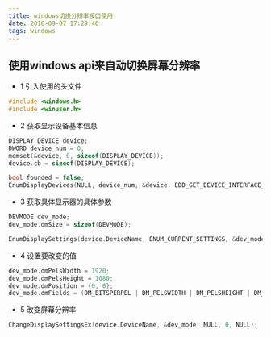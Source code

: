 ```yaml
---
title: windows切换分辨率接口使用
date: 2018-09-07 17:29:46
tags: windows
---
```


## 使用windows api来自动切换屏幕分辨率

- 1 引入使用的头文件

```C++
#include <windows.h>
#include <winuser.h>
```

- 2 获取显示设备基本信息

```C++
DISPLAY_DEVICE device;
DWORD device_num = 0;
memset(&device, 0, sizeof(DISPLAY_DEVICE));
device.cb = sizeof(DISPLAY_DEVICE);

bool founded = false;
EnumDisplayDevices(NULL, device_num, &device, EDD_GET_DEVICE_INTERFACE_NAME)); 
```

- 3 获取具体显示器的具体参数

```C++
DEVMODE dev_mode;
dev_mode.dmSize = sizeof(DEVMODE);

EnumDisplaySettings(device.DeviceName, ENUM_CURRENT_SETTINGS, &dev_mode);
```

- 4 设置要改变的值

```C++
dev_mode.dmPelsWidth = 1920;
dev_mode.dmPelsHeight = 1080;
dev_mode.dmPosition = {0, 0};
dev_mode.dmFields = (DM_BITSPERPEL | DM_PELSWIDTH | DM_PELSHEIGHT | DM_POSITION);
```

- 5 改变屏幕分辨率

```C++
ChangeDisplaySettingsEx(device.DeviceName, &dev_mode, NULL, 0, NULL);
```

